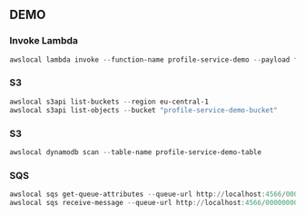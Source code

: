 ## DEMO

### Invoke Lambda
```powershell
awslocal lambda invoke --function-name profile-service-demo --payload fileb://./scripts/testdata/profile1.json response.json --log-type Tail
```

### S3
```powershell
awslocal s3api list-buckets --region eu-central-1
awslocal s3api list-objects --bucket "profile-service-demo-bucket"
```

### S3
```powershell
awslocal dynamodb scan --table-name profile-service-demo-table
```

### SQS
```powershell
awslocal sqs get-queue-attributes --queue-url http://localhost:4566/000000000000/profile-service-demo-queue --attribute-names All
awslocal sqs receive-message --queue-url http://localhost:4566/000000000000/profile-service-demo-queue
```